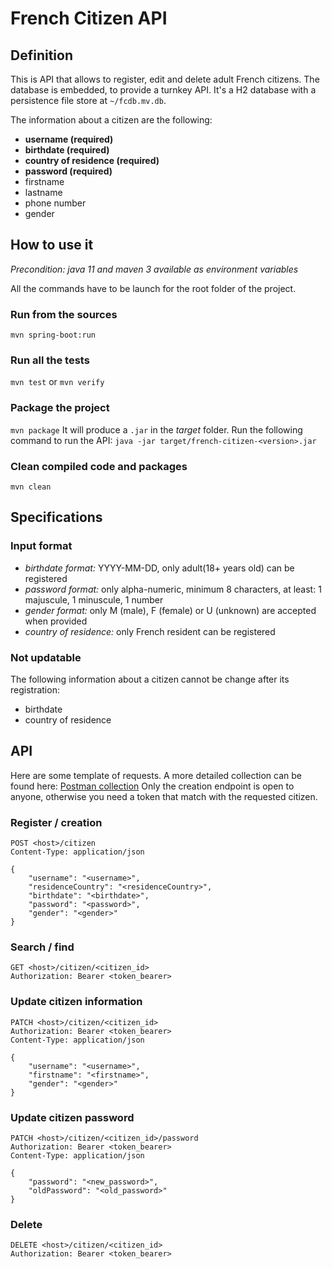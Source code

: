 # French Citizen API

## Definition

This is API that allows to register, edit and delete adult French citizens.
The database is embedded, to provide a turnkey API. It's a H2 database with a persistence file store at `~/fcdb.mv.db`.

The information about a citizen are the following:
* **username (required)**
* **birthdate (required)**
* **country of residence (required)**
* **password (required)**
* firstname
* lastname
* phone number
* gender

## How to use it
*Precondition: java 11 and maven 3 available as environment variables*

All the commands have to be launch for the root folder of the project.
### Run from the sources
``mvn spring-boot:run``
### Run all the tests
``mvn test`` or ``mvn verify``
### Package the project
``mvn package``
It will produce a `.jar` in the *target* folder. Run the following command to run the API:
``java -jar target/french-citizen-<version>.jar``
### Clean compiled code and packages
``mvn clean``

## Specifications
### Input format
* *birthdate format:* YYYY-MM-DD, only adult(18+ years old) can be registered
* *password format:* only alpha-numeric, minimum 8 characters, at least: 1 majuscule, 1 minuscule, 1 number
* *gender format:* only M (male), F (female) or U (unknown) are accepted when provided
* *country of residence:* only French resident can be registered

### Not updatable
The following information about a citizen cannot be change after its registration:
* birthdate
* country of residence

## API
Here are some template of requests. A more detailed collection can be found here: [Postman collection](postman/french-citizen.postman_collection.json)
Only the creation endpoint is open to anyone, otherwise you need a token that match with the requested citizen.
### Register / creation

```
POST <host>/citizen
Content-Type: application/json

{
    "username": "<username>",
    "residenceCountry": "<residenceCountry>",
    "birthdate": "<birthdate>",
    "password": "<password>",
    "gender": "<gender>"
}
```
### Search / find
```
GET <host>/citizen/<citizen_id>
Authorization: Bearer <token_bearer>
```
### Update citizen information
```
PATCH <host>/citizen/<citizen_id>
Authorization: Bearer <token_bearer>
Content-Type: application/json

{
    "username": "<username>",
    "firstname": "<firstname>",
    "gender": "<gender>"
}
```
### Update citizen password
```
PATCH <host>/citizen/<citizen_id>/password
Authorization: Bearer <token_bearer>
Content-Type: application/json

{
    "password": "<new_password>",
    "oldPassword": "<old_password>"
}
```
### Delete
```
DELETE <host>/citizen/<citizen_id>
Authorization: Bearer <token_bearer>
```